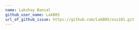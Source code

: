 ```yaml
---
name: Lakshay Bansal
github_user_name: LakB05
url_of_github_issue: https://github.com/LakB05/oss101.git
---
```

